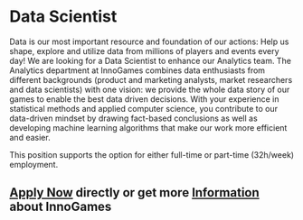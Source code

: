 <h1>Data Scientist</h1>
Data is our most important resource and foundation of our actions: Help us shape, explore and utilize data from millions of players and events every day! We are looking for a Data Scientist to enhance our Analytics team. The Analytics department at InnoGames combines data enthusiasts from different backgrounds (product and marketing analysts, market researchers and data scientists) with one vision: we provide the whole data story of our games to enable the best data driven decisions. With your experience in statistical methods and applied computer science, you contribute to our data-driven mindset by drawing fact-based conclusions as well as developing machine learning algorithms that make our work more efficient and easier.

This position supports the option for either full-time or part-time (32h/week) employment.


<h2><a href="https://jobs.eu.lever.co/innogames/5d6f9563-bdac-4201-8401-93575c15481d/apply">Apply Now</a> directly or get more <a href="https://jobs.eu.lever.co/innogames/5d6f9563-bdac-4201-8401-93575c15481d">Information</a> about InnoGames</h2>